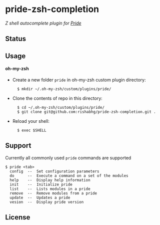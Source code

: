 pride-zsh-completion
===============
*Z shell autocomplete plugin for [Pride](https://github.com/prezi/pride)*

Status
------


Usage
-----

#### oh-my-zsh

* Create a new folder `pride` in oh-my-zsh custom plugin directory:

        $ mkdir ~/.oh-my-zsh/custom/plugins/pride/

* Clone the contents of repo in this directory:

        $ cd ~/.oh-my-zsh/custom/plugins/pride/
        $ git clone git@github.com:rishabhg/pride-zsh-completion.git .

* Reload your shell:

        $ exec $SHELL
        
Support
-------
Currently all commonly used `pride` commands are supported

```
$ pride <tab>
  config  --  Set configuration parameters
  do      --  Execute a command on a set of the modules
  help    --  Display help information
  init    --  Initialize pride
  list    --  Lists modules in a pride
  remove  --  Remove modules from a pride
  update  --  Updates a pride
  vesion  --  Display pride version
```

License
-------
